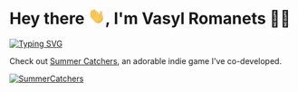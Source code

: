 # Hey there <img src="https://raw.githubusercontent.com/ABSphreak/ABSphreak/master/gifs/Hi.gif" width="30px">, I'm Vasyl Romanets 👨‍💻

<a href="https://git.io/typing-svg"><img src="https://readme-typing-svg.herokuapp.com?font=Fira+Code&size=35&pause=1000&color=BA96AA&background=FF7DDC00&center=false&vCenter=true&random=false&width=900&height=70&lines=Game+dev+from+Ukraine+🇺🇦;10%2B+years+of+coding+experience+👨‍💻;Loves+open+source+and+cats+🐈‍⬛;Music+lover+🎸" alt="Typing SVG" /></a>

Check out [Summer Catchers](https://summercatchers.com/), an adorable indie game I've co-developed.

[![SummerCatchers](https://github.com/VasylRomanets/VasylRomanets/assets/23483473/8794c9d5-13ef-484a-919b-46a4150699e5)](https://summercatchers.com/)

